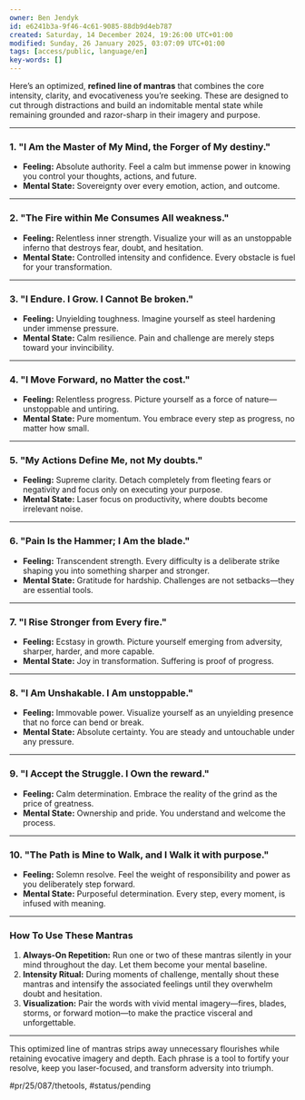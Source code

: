 ```yaml
---
owner: Ben Jendyk
id: e6241b3a-9f46-4c61-9085-88db9d4eb787
created: Saturday, 14 December 2024, 19:26:00 UTC+01:00
modified: Sunday, 26 January 2025, 03:07:09 UTC+01:00
tags: [access/public, language/en]
key-words: []
---
```


Here’s an optimized, **refined line of mantras** that combines the core intensity, clarity, and evocativeness you’re seeking. These are designed to cut through distractions and build an indomitable mental state while remaining grounded and razor-sharp in their imagery and purpose.

---

### **1. "I Am the Master of My Mind, the Forger of My destiny."**

- **Feeling:** Absolute authority. Feel a calm but immense power in knowing you control your thoughts, actions, and future.  
- **Mental State:** Sovereignty over every emotion, action, and outcome.

---

### **2. "The Fire within Me Consumes All weakness."**

- **Feeling:** Relentless inner strength. Visualize your will as an unstoppable inferno that destroys fear, doubt, and hesitation.  
- **Mental State:** Controlled intensity and confidence. Every obstacle is fuel for your transformation.

---

### **3. "I Endure. I Grow. I Cannot Be broken."**

- **Feeling:** Unyielding toughness. Imagine yourself as steel hardening under immense pressure.  
- **Mental State:** Calm resilience. Pain and challenge are merely steps toward your invincibility.

---

### **4. "I Move Forward, no Matter the cost."**

- **Feeling:** Relentless progress. Picture yourself as a force of nature—unstoppable and untiring.  
- **Mental State:** Pure momentum. You embrace every step as progress, no matter how small.

---

### **5. "My Actions Define Me, not My doubts."**

- **Feeling:** Supreme clarity. Detach completely from fleeting fears or negativity and focus only on executing your purpose.  
- **Mental State:** Laser focus on productivity, where doubts become irrelevant noise.

---

### **6. "Pain Is the Hammer; I Am the blade."**

- **Feeling:** Transcendent strength. Every difficulty is a deliberate strike shaping you into something sharper and stronger.  
- **Mental State:** Gratitude for hardship. Challenges are not setbacks—they are essential tools.

---

### **7. "I Rise Stronger from Every fire."**

- **Feeling:** Ecstasy in growth. Picture yourself emerging from adversity, sharper, harder, and more capable.  
- **Mental State:** Joy in transformation. Suffering is proof of progress.

---

### **8. "I Am Unshakable. I Am unstoppable."**

- **Feeling:** Immovable power. Visualize yourself as an unyielding presence that no force can bend or break.  
- **Mental State:** Absolute certainty. You are steady and untouchable under any pressure.

---

### **9. "I Accept the Struggle. I Own the reward."**

- **Feeling:** Calm determination. Embrace the reality of the grind as the price of greatness.  
- **Mental State:** Ownership and pride. You understand and welcome the process.

---

### **10. "The Path is Mine to Walk, and I Walk it with purpose."**

- **Feeling:** Solemn resolve. Feel the weight of responsibility and power as you deliberately step forward.  
- **Mental State:** Purposeful determination. Every step, every moment, is infused with meaning.

---

### **How To Use These Mantras**

1. **Always-On Repetition:** Run one or two of these mantras silently in your mind throughout the day. Let them become your mental baseline.  
2. **Intensity Ritual:** During moments of challenge, mentally shout these mantras and intensify the associated feelings until they overwhelm doubt and hesitation.  
3. **Visualization:** Pair the words with vivid mental imagery—fires, blades, storms, or forward motion—to make the practice visceral and unforgettable.

---

This optimized line of mantras strips away unnecessary flourishes while retaining evocative imagery and depth. Each phrase is a tool to fortify your resolve, keep you laser-focused, and transform adversity into triumph.


#pr/25/087/thetools, #status/pending